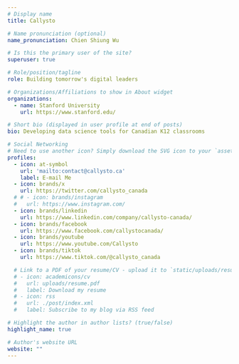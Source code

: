 ```yaml
---
# Display name
title: Callysto

# Name pronunciation (optional)
name_pronunciation: Chien Shiung Wu

# Is this the primary user of the site?
superuser: true

# Role/position/tagline
role: Building tomorrow's digital leaders

# Organizations/Affiliations to show in About widget
organizations:
  - name: Stanford University
    url: https://www.stanford.edu/

# Short bio (displayed in user profile at end of posts)
bio: Developing data science tools for Canadian K12 classrooms

# Social Networking
# Need to use another icon? Simply download the SVG icon to your `assets/media/icons/` folder.
profiles:
  - icon: at-symbol
    url: 'mailto:contact@callysto.ca'
    label: E-mail Me
  - icon: brands/x
    url: https://twitter.com/callysto_canada
  # # - icon: brands/instagram
  #   url: https://www.instagram.com/
  - icon: brands/linkedin
    url: https://www.linkedin.com/company/callysto-canada/
  - icon: brands/facebook
    url: https://www.facebook.com/callystocanada/
  - icon: brands/youtube
    url: https://www.youtube.com/Callysto
  - icon: brands/tiktok
    url: https://www.tiktok.com/@callysto_canada

  # Link to a PDF of your resume/CV - upload it to `static/uploads/resume.pdf`
  # - icon: academicons/cv
  #   url: uploads/resume.pdf
  #   label: Download my resume
  # - icon: rss
  #   url: ./post/index.xml
  #   label: Subscribe to my blog via RSS feed

# Highlight the author in author lists? (true/false)
highlight_name: true

# Author's website URL
website: ""
---
```

